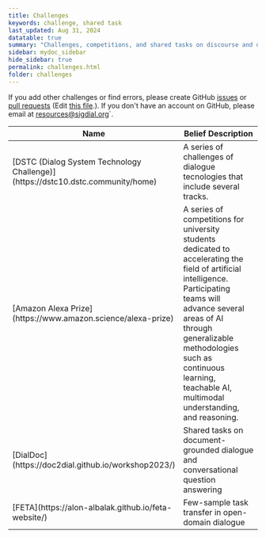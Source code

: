 ```yaml
---
title: Challenges
keywords: challenge, shared task
last_updated: Aug 31, 2024
datatable: true
summary: "Challenges, competitions, and shared tasks on discourse and dialogue technologies"
sidebar: mydoc_sidebar
hide_sidebar: true
permalink: challenges.html
folder: challenges
---
```


If you add other challenges or find errors, please create GitHub [issues](https://github.com/sigdial/sigdial-resources/issues) or [pull requests](https://github.com/sigdial/sigdial-resources/pulls) (Edit [this file](https://github.com/sigdial/sigdial-resources/blob/gh-pages/pages/challenges/challenges.md).). If you don't have an account on GitHub, please email at [resources@sigdial.org](<resources@sigdial.org>)`.

<div class="datatable-begin"></div>
<table>
<colgroup>
<col width="20%" />
<col width="80%" />
</colgroup>
<thead>
<tr class="header">
<th>Name</th>
<th>Belief Description</th>
</tr>
</thead>
<tbody>
<tr>
<td markdown="span">[DSTC (Dialog System Technology Challenge)](https://dstc10.dstc.community/home)</td>
<td markdown="span">A series of challenges of dialogue tecnologies that include several tracks.</td>
</tr>

<tr>
<td markdown="span">[Amazon Alexa Prize](https://www.amazon.science/alexa-prize)</td>
<td markdown="span">A series of competitions for university students dedicated to accelerating the field of artificial intelligence. Participating teams will advance several areas of AI through generalizable methodologies such as continuous learning, teachable AI, multimodal understanding, and reasoning.</td>
</tr>

<tr>
<td markdown="span">[DialDoc](https://doc2dial.github.io/workshop2023/)</td>
<td markdown="span">Shared tasks on document-grounded dialogue and conversational question answering</td>
</tr>

<tr>
<td markdown="span">[FETA](https://alon-albalak.github.io/feta-website/)</td>
<td markdown="span">Few-sample task transfer in open-domain dialogue</td>
</tr>




</tbody>
</table>
<div class="datatable-end"></div>


<!--
<div class="datatable-begin"></div>

Food    | Description                                                                                       | Category | Sample type
------- | ------------------------------------------------------------------------------------------------- | -------- | -----------
Apples  | A small, somewhat round and often red-colored, crispy fruit grown on trees.                       | Fruit    | Fuji
Bananas | A long and curved, often-yellow, sweet and soft fruit that grows in bunches in tropical climates. | Fruit    | Snow
Kiwis   | A small, hairy-skinned sweet fruit with green-colored insides and seeds.                          | Fruit    | Golden
Oranges | A spherical, orange-colored sweet fruit commonly grown in Florida and California.                 | Fruit    | Navel

<div class="datatable-end"></div>
-->

